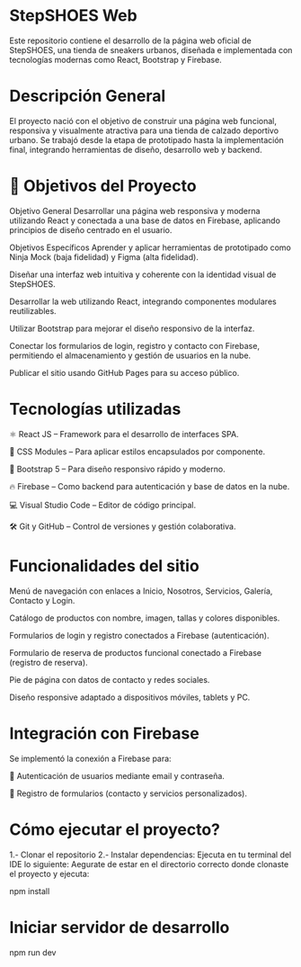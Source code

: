 # StepSHOES Web
Este repositorio contiene el desarrollo de la página web oficial de StepSHOES, una tienda de sneakers urbanos, diseñada e implementada con tecnologías modernas como React, Bootstrap y Firebase.

# Descripción General
El proyecto nació con el objetivo de construir una página web funcional, responsiva y visualmente atractiva para una tienda de calzado deportivo urbano. Se trabajó desde la etapa de prototipado hasta la implementación final, integrando herramientas de diseño, desarrollo web y backend.

# 🎯 Objetivos del Proyecto
Objetivo General
Desarrollar una página web responsiva y moderna utilizando React y conectada a una base de datos en Firebase, aplicando principios de diseño centrado en el usuario.

Objetivos Específicos
Aprender y aplicar herramientas de prototipado como Ninja Mock (baja fidelidad) y Figma (alta fidelidad).

Diseñar una interfaz web intuitiva y coherente con la identidad visual de StepSHOES.

Desarrollar la web utilizando React, integrando componentes modulares reutilizables.

Utilizar Bootstrap para mejorar el diseño responsivo de la interfaz.

Conectar los formularios de login, registro y contacto con Firebase, permitiendo el almacenamiento y gestión de usuarios en la nube.

Publicar el sitio usando GitHub Pages para su acceso público.

# Tecnologías utilizadas
⚛️ React JS – Framework para el desarrollo de interfaces SPA.

🎨 CSS Modules – Para aplicar estilos encapsulados por componente.

💠 Bootstrap 5 – Para diseño responsivo rápido y moderno.

🔥 Firebase – Como backend para autenticación y base de datos en la nube.

💻 Visual Studio Code – Editor de código principal.

🛠️ Git y GitHub – Control de versiones y gestión colaborativa.

# Funcionalidades del sitio
Menú de navegación con enlaces a Inicio, Nosotros, Servicios, Galería, Contacto y Login.

Catálogo de productos con nombre, imagen, tallas y colores disponibles.

Formularios de login y registro conectados a Firebase (autenticación).

Formulario de reserva de productos funcional conectado a Firebase (registro de reserva).

Pie de página con datos de contacto y redes sociales.

Diseño responsive adaptado a dispositivos móviles, tablets y PC.

# Integración con Firebase
Se implementó la conexión a Firebase para:

🔑 Autenticación de usuarios mediante email y contraseña.

📩 Registro de formularios (contacto y servicios personalizados).


# Cómo ejecutar el proyecto?
1.- Clonar el repositorio
2.- Instalar dependencias: Ejecuta en tu terminal del IDE lo siguiente:
Aegurate de estar en el directorio correcto donde clonaste el proyecto y ejecuta:

npm install

# Iniciar servidor de desarrollo
npm run dev
